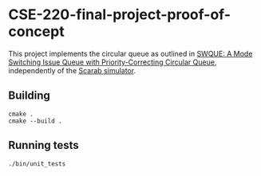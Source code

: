 # CSE-220-final-project-proof-of-concept

This project implements the circular queue as outlined in
[SWQUE: A Mode Switching Issue Queue with Priority-Correcting Circular Queue](https://dl.acm.org/doi/pdf/10.1145/3352460.3358293),
independently of the [Scarab simulator](https://github.com/Litz-Lab/scarab).

## Building
```
cmake .
cmake --build .
```

## Running tests
```
./bin/unit_tests
```